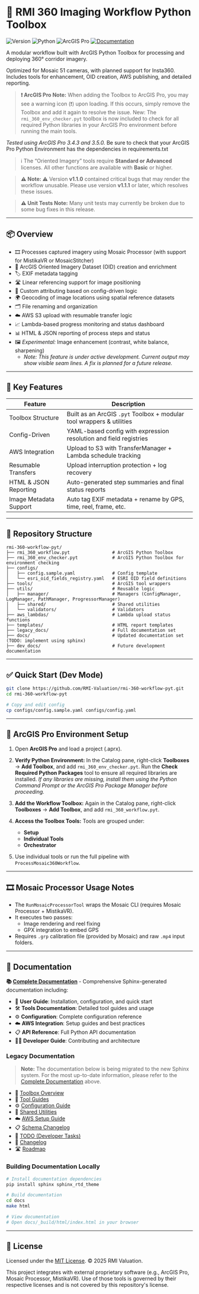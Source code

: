 
# 🧰 RMI 360 Imaging Workflow Python Toolbox

![Version](https://img.shields.io/badge/version-v1.1.1-blue) ![Python](https://img.shields.io/badge/python-3.11%2B-blue) ![ArcGIS Pro](https://img.shields.io/badge/ArcGIS_Pro-3.4|3.5-green) [![Documentation](https://img.shields.io/badge/docs-sphinx-blue)](https://camrex.github.io/rmi-360-workflow-pyt/)

A modular workflow built with ArcGIS Python Toolbox for processing and deploying 360° corridor imagery.

Optimized for Mosaic 51 cameras, with planned support for Insta360. Includes tools for enhancement, OID creation, AWS publishing, and detailed reporting.

> **❗ ArcGIS Pro Note:** When adding the Toolbox to ArcGIS Pro, you may see a warning icon (❗) upon loading. If this occurs, simply remove the Toolbox and add it again to resolve the issue.
New: The `rmi_360_env_checker.pyt` toolbox is now included to check for all required Python libraries in your ArcGIS Pro environment before running the main tools.

*Tested using ArcGIS Pro 3.4.3 and 3.5.0.* Be sure to check that your ArcGIS Pro Python Environment has the dependencies in requirements.txt

> ℹ️ The “Oriented Imagery” tools require **Standard or Advanced** licenses. All other functions are available with **Basic** or higher.

> **⚠️ Note: ⚠️**
> Version **v1.1.0** contained critical bugs that may render the workflow unusable.
> Please use version **v1.1.1** or later, which resolves these issues.

> **⚠️ Unit Tests Note:** Many unit tests may currently be broken due to some bug fixes in this release.


---

## 📦 Overview

- 🎞️ Processes captured imagery using Mosaic Processor (with support for MistikaVR or MosaicStitcher)
- 🧭 ArcGIS Oriented Imagery Dataset (OID) creation and enrichment
- 🏷️ EXIF metadata tagging
- 🛣️ Linear referencing support for image positioning
- 🧩 Custom attributing based on config-driven logic
- 🌍 Geocoding of image locations using spatial reference datasets
- 🗂️ File renaming and organization
- ☁️ AWS S3 upload with resumable transfer logic
- 📈 Lambda-based progress monitoring and status dashboard
- 📊 HTML & JSON reporting of process steps and status
- 🖼️ _Experimental:_ Image enhancement (contrast, white balance, sharpening)
  - _Note: This feature is under active development. Current output may show visible seam lines. A fix is planned for a future release._

---

## 🧩 Key Features

| Feature                | Description                                                                 |
|------------------------|-----------------------------------------------------------------------------|
| Toolbox Structure      | Built as an ArcGIS `.pyt` Toolbox + modular tool wrappers & utilities       |
| Config-Driven          | YAML-based config with expression resolution and field registries           |
| AWS Integration        | Upload to S3 with TransferManager + Lambda schedule tracking                |
| Resumable Transfers    | Upload interruption protection + log recovery                              |
| HTML & JSON Reporting  | Auto-generated step summaries and final status reports                      |
| Image Metadata Support | Auto tag EXIF metadata + rename by GPS, time, reel, frame, etc.             |

---

## 📁 Repository Structure

```
rmi-360-workflow-pyt/
├── rmi_360_workflow.pyt                # ArcGIS Python Toolbox
├── rmi_360_env_checker.pyt             # ArcGIS Python Toolbox for environment checking
├── configs/
│   ├── config.sample.yaml              # Config template
│   └── esri_oid_fields_registry.yaml   # ESRI OID field definitions
├── tools/                              # ArcGIS tool wrappers
├── utils/                              # Reusable logic
│   ├── manager/                        # Managers (ConfigManager, LogManager, PathManager, ProgressorManager)
│   ├── shared/                         # Shared utilities
│   └── validators/                     # Validators
├── aws_lambdas/                        # Lambda upload status functions
├── templates/                          # HTML report templates
├── legacy_docs/                        # Full documentation set
├── docs/                               # Updated documentation set  (TODO: implement using sphinx)
├── dev_docs/                           # Future development documentation
```

---

## ✅ Quick Start (Dev Mode)

```bash
git clone https://github.com/RMI-Valuation/rmi-360-workflow-pyt.git
cd rmi-360-workflow-pyt

# Copy and edit config
cp configs/config.sample.yaml configs/config.yaml
```

---

## 🧭 ArcGIS Pro Environment Setup

1. Open **ArcGIS Pro** and load a project (.aprx).
2. **Verify Python Environment:**
   In the Catalog pane, right-click **Toolboxes** → **Add Toolbox**, and add `rmi_360_env_checker.pyt`.
   Run the **Check Required Python Packages** tool to ensure all required libraries are installed.
   *If any libraries are missing, install them using the Python Command Prompt or the ArcGIS Pro Package Manager before proceeding.*

3. **Add the Workflow Toolbox:**
   Again in the Catalog pane, right-click **Toolboxes** → **Add Toolbox**, and add `rmi_360_workflow.pyt`.

4. **Access the Toolbox Tools:**
   Tools are grouped under:
   - **Setup**
   - **Individual Tools**
   - **Orchestrator**

5. Use individual tools or run the full pipeline with `ProcessMosaic360Workflow`.
---

## 🎞 Mosaic Processor Usage Notes

- The `RunMosaicProcessorTool` wraps the Mosaic CLI (requires Mosaic Processor + MistikaVR).
- It executes two passes:
  - Image rendering and reel fixing
  - GPX integration to embed GPS
- Requires `.grp` calibration file (provided by Mosaic) and raw `.mp4` input folders.

---

## 📖 Documentation

**📚 [Complete Documentation](https://camrex.github.io/rmi-360-workflow-pyt/)** - Comprehensive Sphinx-generated documentation including:

- 🚀 **User Guide**: Installation, configuration, and quick start
- 🛠️ **Tools Documentation**: Detailed tool guides and usage
- ⚙️ **Configuration**: Complete configuration reference
- ☁️ **AWS Integration**: Setup guides and best practices
- 📋 **API Reference**: Full Python API documentation
- 👨‍💻 **Developer Guide**: Contributing and architecture

### Legacy Documentation

> **Note:** The documentation below is being migrated to the new Sphinx system. 
> For the most up-to-date information, please refer to the [Complete Documentation](https://camrex.github.io/rmi-360-workflow-pyt/) above.

- 📘 [Toolbox Overview](docs_legacy/TOOL_OVERVIEW.md)
- 🔧 [Tool Guides](docs_legacy/TOOL_GUIDES.md)
- ⚙️ [Configuration Guide](docs_legacy/CONFIG_GUIDE.md)
- 🧰 [Shared Utilities](docs_legacy/UTILITIES.md)
- ☁️ [AWS Setup Guide](docs_legacy/AWS_SETUP_GUIDE.md)
- 📋 [Schema Changelog](docs_legacy/SCHEMA_CHANGELOG.md)
- 📄 [TODO (Developer Tasks)](./TODO.md)
- 📝 [Changelog](./CHANGELOG.md)
- 🛣 [Roadmap](docs_legacy/ROADMAP.md)

### Building Documentation Locally

```bash
# Install documentation dependencies
pip install sphinx sphinx_rtd_theme

# Build documentation
cd docs
make html

# View documentation
# Open docs/_build/html/index.html in your browser
```

---

## 📝 License

Licensed under the [MIT License](./LICENSE).
© 2025 RMI Valuation.

This project integrates with external proprietary software (e.g., ArcGIS Pro, Mosaic Processor, MistikaVR).
Use of those tools is governed by their respective licenses and is not covered by this repository's license.

